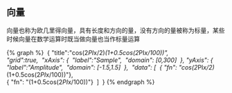 ## 向量

​	向量也称为欧几里得向量，具有长度和方向的量，没有方向的量被称为标量，某些时候向量在数学运算时既当做向量也当作标量运算

{% graph %}
​    {
​        "title":"cos(2*PI*x/2)*(1+0.5cos(2*PI*x/100))",     
​        "grid":true,
​        "xAxis": {
​            "label":"Sample",
​            "domain": [0,300]
​        },
​        "yAxis": {
​            "label":"Amplitude",
​            "domain": [-1.5,1.5]
​        },
​        "data": [
​            { "fn": "cos(2*PI*x/2)*(1+0.5cos(2*PI*x/100))"},         
​            { "fn": "(1+0.5cos(2*PI*x/100))"}
​        ]
​    }
{% endgraph %}

